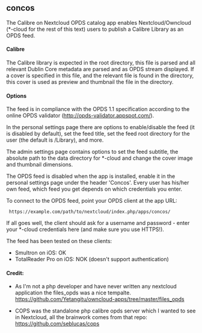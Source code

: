 concos
----------

The Calibre on Nextcloud  OPDS catalog app enables Nextcloud/Owncloud (*-cloud for the rest of this text) users to publish a Calibre Library as an OPDS feed. 

#### Calibre
The Calibre library is expected in the root directory, this file is parsed and all relevant Dublin Core metadata are parsed and as OPDS stream displayed. If a cover is specified in this file, and the relevant file is found in the directory, this cover is used as preview and thumbnail the file in the directory. 

#### Options
The feed is in compliance with the OPDS 1.1 specification according to the online OPDS validator (http://opds-validator.appspot.com/).

In the personal settings page there are options to enable/disable the feed (it is disabled by default), set the feed title, set the feed root directory for the user (the default is /Library), and more.

The admin settings page contains options to set the feed subtitle, the absolute path to the data directory for *-cloud and change the cover image and thumbnail dimensions.

The OPDS feed is disabled when the app is installed, enable it in the personal settings page under the header 'Concos'. Every user has his/her own feed, which feed you get depends on which credentials you enter.

To connect to the OPDS feed, point your OPDS client at the app URL:

     https://example.com/path/to/nextcloud/index.php/apps/concos/

If all goes well, the client should ask for a username and password - enter your *-cloud credentials here (and make sure you use HTTPS!).

The feed has been tested on these clients:

 - Smultron on iOS: OK
 - TotalReader Pro on iOS: NOK (doesn't support authentication)
 
#### Credit:
* As I'm not a php developer and have never written any nextcloud application the files_opds was a nice tempalte. https://github.com/Yetangitu/owncloud-apps/tree/master/files_opds

* COPS was the standalone php calibre opds server which I wanted to see in Nextcloud, all the brainwork comes from that repo: https://github.com/seblucas/cops
